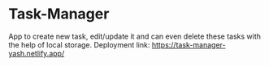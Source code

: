 # Task-Manager
App to create new task, edit/update it and can even delete these tasks with the help of local storage.
Deployment link: https://task-manager-yash.netlify.app/
